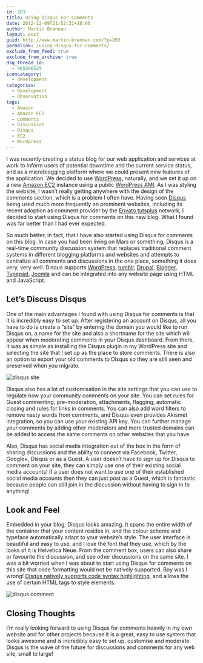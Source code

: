 ```yaml
---
id: 203
title: Using Disqus For Comments
date: 2012-12-09T21:52:31+10:00
author: Martin Brennan
layout: post
guid: http://www.martin-brennan.com/?p=203
permalink: /using-disqus-for-comments/
exclude_from_feed: true
exclude_from_archive: true
dsq_thread_id:
  - 965596529
iconcategory:
  - development
categories:
  - Development
  - Observation
tags:
  - Amazon
  - Amazon EC2
  - Comments
  - Discussion
  - Disqus
  - EC2
  - Wordpress
---
```

I was recently creating a status blog for our web application and services at work to inform users of potential downtime and the current service status, and as a microblogging platform where we could present new features of the application. We decided to use [WordPress](http://www.wordpress.org), naturally, and we set it up on a new [Amazon EC2](http://aws.amazon.com/ec2/) instance using a public [WordPress AMI](http://bitnami.org/stack/wordpress). As I was styling the website, I wasn’t really getting anywhere with the design of the comments section, which is a problem I often have. Having seen [Disqus](http://www.disqus.com) being used much more frequently on prominent websites, including its recent adoption as comment provider by the [Envato tutsplus](https://tutsplus.com/) network, I decided to start using Disqus for comments on this new blog. What I found was far better than I had ever expected.<!--more-->

So much better, in fact, that I have also started using Disqus for comments on this blog. In case you had been living on Mars or something, Disqus is a real-time community discussion system that replaces traditional comment systems in different blogging platforms and websites and attempts to centralize all comments and discussions in the one place, something it does very, very well. Disqus supports [WordPress](http://www.wordpress.org), [tumblr](http://tumblr.com), [Drupal](http://www.drupal.org), [Blogger](http://www.blogger.com), [Typepad](http://www.typepad.com), [Joomla](http://www.joomla.org) and can be integrated into any website page using HTML and JavaScript.

## Let’s Discuss Disqus

One of the main advantages I found with using Disqus for comments is that it is incredibly easy to set up. After registering an account on Disqus, all you have to do is create a “site” by entering the domain you would like to run Disqus on, a name for the site and also a shortname for the site which will appear when moderating comments in your Disqus dashboard. From there, it was as simple as installing the Disqus plugin in my WordPress site and selecting the site that I set up as the place to store comments. There is also an option to export your old comments to Disqus so they are still seen and preserved when you migrate.

![disqus site](/images/disqussite.png)

Disqus also has a lot of customisation in the site settings that you can use to regulate how your community comments on your site. You can set rules for Guest commenting, pre-moderation, attachments, flagging, automatic closing and rules for links in comments. You can also add word filters to remove nasty words from comments, and Disqus even provides Akismet integration, so you can use your existing API key. You can further manage your comments by adding other moderators and more trusted domains can be added to access the same comments on other websites that you have.

Also, Disqus has social media integration out of the box in the form of sharing discussions and the ability to connect via Facebook, Twitter, Google+, Disqus or as a Guest. A user doesn’t have to sign up for Disqus to comment on your site, they can simply use one of their existing social media accounts! If a user does not want to use one of their established social media accounts then they can just post as a Guest, which is fantastic because people can still join in the discussion without having to sign in to anything!

## Look and Feel

Embedded in your blog, Disqus looks amazing. It spans the entire width of the container that your content resides in, and the colour scheme and typeface automatically adapt to your website’s style. The user interface is beautiful and easy to use, and I love the font that they use, which by the looks of it is Helvetica Neue. From the comment box, users can also share or favourite the discussion, and see other discussions on the same site. I was a bit worried when I was about to start using Disqus for comments on this site that code formatting would not be natively supported. Boy was I wrong! [Disqus natively supports code syntax highlighting](http://help.disqus.com/customer/portal/articles/665057 "Disqus Syntax Highlighting"), and allows the use of certain HTML tags to style elements.

![disqus comment](/images/disquscomment.png)

## Closing Thoughts

I’m really looking forward to using Disqus for comments heavily in my own website and for other projects because it is a great, easy to use system that looks awesome and is incredibly easy to set up, customise and moderate. Disqus is the wave of the future for discussions and comments for any web site, small to large!
